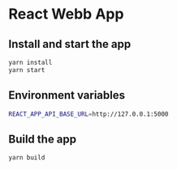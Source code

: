 # React Webb App

## Install and start the app
```bash
yarn install
yarn start
```

## Environment variables
```bash
REACT_APP_API_BASE_URL=http://127.0.0.1:5000
```

## Build the app
```bash
yarn build
```
